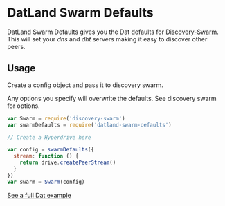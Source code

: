 # DatLand Swarm Defaults

DatLand Swarm Defaults gives you the Dat defaults for [Discovery-Swarm](https://www.npmjs.com/package/discovery-swarm). This will set your *dns* and *dht* servers making it easy to discover other peers. 


## Usage 

Create a config object and pass it to discovery swarm. 

Any options you specify will overwrite the defaults. See discovery swarm for options.

```javascript
var Swarm = require('discovery-swarm')
var swarmDefaults = require('datland-swarm-defaults')

// Create a Hyperdrive here

var config = swarmDefaults({
  stream: function () {
    return drive.createPeerStream()
  }
})
var swarm = Swarm(config)
```

[See a full Dat example](https://gist.github.com/joehand/1e644adc3cc43ae05855)